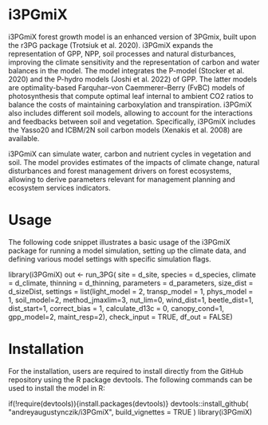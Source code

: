# i3PGmiX
i3PGmiX forest growth model is an enhanced version of 3PGmix, built upon the r3PG package (Trotsiuk et al. 2020). i3PGmiX expands the representation of GPP, NPP, soil processes and natural disturbances, improving the climate sensitivity and the representation of carbon and water balances in the model. The model integrates the P-model (Stocker et al. 2020) and the P-hydro models (Joshi et al. 2022) of GPP. The latter models are optimality-based Farquhar–von Caemmerer–Berry (FvBC) models of photosynthesis that compute optimal leaf internal to ambient CO2 ratios to balance the costs of maintaining carboxylation and transpiration. i3PGmiX also includes different soil models, allowing to account for the interactions and feedbacks between soil and vegetation. Specifically, i3PGmiX includes the Yasso20 and ICBM/2N soil carbon models  (Xenakis et al. 2008) are available. 

i3PGmiX can simulate  water, carbon and nutrient cycles in vegetation and soil. The model provides estimates of the impacts of climate change, natural disturbances and forest management drivers on forest ecosystems, allowing to derive parameters relevant for management planning and ecosystem services indicators. 

# Usage
The following code snippet illustrates a basic usage of the i3PGmiX package for running a model simulation, setting up the climate data, and defining various model settings with specific simulation flags. 

library(i3PGmiX)
    out <- run_3PG(
      site = d_site,
      species = d_species,
      climate = d_climate,
      thinning = d_thinning,
      parameters = d_parameters,
      size_dist = d_sizeDist,
      settings = list(light_model = 2,
                      transp_model = 1, 
                      phys_model = 1,
                      soil_model=2,
                      method_jmaxlim=3,
                      nut_lim=0,
                      wind_dist=1, 
                      beetle_dist=1,
                      dist_start=1,
                      correct_bias = 1,
                      calculate_d13c = 0,
                      canopy_cond=1,
                      gpp_model=2, 
                      maint_resp=2),
      check_input = TRUE,
      df_out = FALSE)

# Installation
For the installation, users are required to install directly from the GitHub repository using the R package devtools. The following commands can be used to install the model in R:

if(!require(devtools)){install.packages(devtools)}
devtools::install_github( "andreyaugustynczik/i3PGmiX", build_vignettes = TRUE )
library(i3PGmiX)

